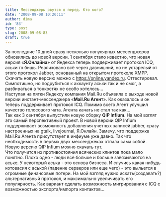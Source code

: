```yaml
---
title: Мессенджеры рвутся в перед. Кто кого?
date: '2008-09-08 10:20:11'
author: dima
id: '83'
type: post
slug: 2008-09-08-83
draft: true
---
```


За последние 10 дней сразу несколько популярных мессенджеров обновились до новой версии. 1 сентября стало известно, что новая версия «**Я.Онлайна**» от Яндекса теперь поддерживает протокол ICQ, аськи то бишь. Реализовано всё через давнишний, но не устарелый от этого протокол Jabber, основанный на открытом протоколе XMPP. Скачать новую версию можно с https://online.yandex.ru. Оттестировал. Симпотишно, но подрубиться к аккаунту аськи так и не смог, а разбираться в тонкостях не особо хотелось...  
Наступая на пятки Яндексу компания Mail.Ru объявила о выходе новой версии инстант-мессенджера «**Mail.Ru Агент**». Как оказалось и он теперь поддерживает протокол ICQ. Помимо всего Агент улучшил качество голосового чата. Агента качать не стал так как...  
Так как 3 сентября выпустили новую сборку **QIP Infium**. На мой взглят это самый перспективный проект. В новой версии QIP Infium поддерживает возможность добавления учетных записей jabber, сразу настроенных на gtalk, livejournal, Я.Онлайн. Замечу, что поддержка Mail.Ru Агента присутствует в инфиуме уже давно. Так что необходимость в первых двух мессенджеках отпала сама собой. Новую версию QIP Infium можно скачать [тут](https://download.qip.ru/qipinfium9015.exe).  
Что получится из противостояния всяческих клинтов пока мало понятно. Плохо одно - люди всё больше и больше завязываются на аське. У некоторый аська - это основа бизнеса. И случись какая нибудь котовасия с аськой (падение серверов или еще чего) - это выльется в огромные финансовые потери. На мой взгляд нужно искать(создавать?) альтернативный протокол, и максимально увеличивать его популярность. Как вариант сделать возможность мигрирования с ICQ с возможностью экспорта/импорта контактов...